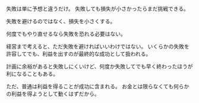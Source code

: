 失敗は単に予想と違うだけ。
失敗しても損失が小さかったらまだ挑戦できる。

失敗を避けるのではなく、損失を小さくする。

何度でもやり直せるなら失敗を恐れる必要はない。

経営まで考えると、ただ失敗を避ければいいわけではない。
いくらかの失敗を許容してでも、利益を出すのが最終的な成功として扱われる。

計画に余裕があると失敗しにくいけど、何度か失敗してでも早く終わったほうが利になることもある。

ただ、普通は利益を得ることが成功に含まれる。
お金とは限らなくても何らかの利益を得ようとして動くはずだから。
